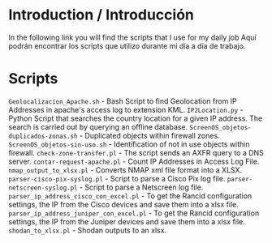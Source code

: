 # Introduction / Introducción
In the following link you will find the scripts that I use for my daily job
Aquí podrán encontrar los scripts que utilizo durante mi día a día de trabajo.

# Scripts
`Geolocalizacion_Apache.sh` - Bash Script to find Geolocation from IP Addresses in apache's access log
to extension KML.
`IP2Location.py` - Python Script that searches the country location for a given IP address. The search is carried out by querying an offline database.
`ScreenOS_objetos-duplicados-zonas.sh` - Duplicated objects within firewall zones. 
`ScreenOS_objetos-sin-uso.sh` - Identification of not in use objects within firewall.
`check-zone-transfer.pl` - The script sends an AXFR query to a DNS server.
`contar-request-apache.pl` - Count IP Addresses in Access Log File.
`nmap_output_to_xlsx.pl` - Converts NMAP xml file format into a XLSX.
`parser-cisco-pix-syslog.pl` - Script to parse a Cisco Pix log file.
`parser-netscreen-syslog.pl` - Script to parse a Netscreen log file.
`parser_ip_address_cisco_con_excel.pl` - To get the Rancid configuration settings, the IP from the Cisco devices
and save them into a xlsx file.
`parser_ip_address_juniper_con_excel.pl` - To get the Rancid configuration settings, the IP from the Juniper devices and save them into a xlsx file.
`shodan_to_xlsx.pl` - Shodan outputs to an xlsx.
